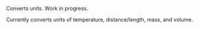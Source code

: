 Converts units. Work in progress.

Currently converts units of temperature, distance/length, mass, and volume.
